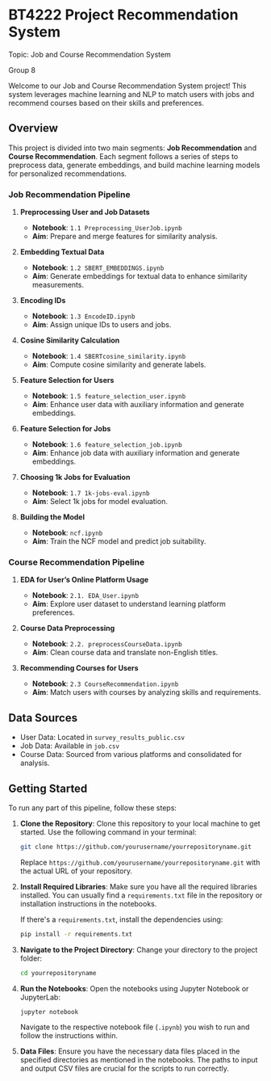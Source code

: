 # BT4222 Project Recommendation System

Topic: Job and Course Recommendation System

Group 8

Welcome to our Job and Course Recommendation System project! This system leverages machine learning and NLP to match users with jobs and recommend courses based on their skills and preferences.

## Overview

This project is divided into two main segments: **Job Recommendation** and **Course Recommendation**. Each segment follows a series of steps to preprocess data, generate embeddings, and build machine learning models for personalized recommendations.

### Job Recommendation Pipeline

1. **Preprocessing User and Job Datasets**
   - **Notebook**: `1.1 Preprocessing_UserJob.ipynb`
   - **Aim**: Prepare and merge features for similarity analysis.

2. **Embedding Textual Data**
   - **Notebook**: `1.2 SBERT_EMBEDDINGS.ipynb`
   - **Aim**: Generate embeddings for textual data to enhance similarity measurements.

3. **Encoding IDs**
   - **Notebook**: `1.3 EncodeID.ipynb`
   - **Aim**: Assign unique IDs to users and jobs.

4. **Cosine Similarity Calculation**
   - **Notebook**: `1.4 SBERTcosine_similarity.ipynb`
   - **Aim**: Compute cosine similarity and generate labels.

5. **Feature Selection for Users**
   - **Notebook**: `1.5 feature_selection_user.ipynb`
   - **Aim**: Enhance user data with auxiliary information and generate embeddings.

6. **Feature Selection for Jobs**
   - **Notebook**: `1.6 feature_selection_job.ipynb`
   - **Aim**: Enhance job data with auxiliary information and generate embeddings.

7. **Choosing 1k Jobs for Evaluation**
   - **Notebook**: `1.7 1k-jobs-eval.ipynb`
   - **Aim**: Select 1k jobs for model evaluation.

8. **Building the Model**
   - **Notebook**: `ncf.ipynb`
   - **Aim**: Train the NCF model and predict job suitability.

### Course Recommendation Pipeline

1. **EDA for User’s Online Platform Usage**
   - **Notebook**: `2.1. EDA_User.ipynb`
   - **Aim**: Explore user dataset to understand learning platform preferences.

2. **Course Data Preprocessing**
   - **Notebook**: `2.2. preprocessCourseData.ipynb`
   - **Aim**: Clean course data and translate non-English titles.

3. **Recommending Courses for Users**
   - **Notebook**: `2.3 CourseRecommendation.ipynb`
   - **Aim**: Match users with courses by analyzing skills and requirements.

## Data Sources

- User Data: Located in `survey_results_public.csv`
- Job Data: Available in `job.csv`
- Course Data: Sourced from various platforms and consolidated for analysis.

## Getting Started

To run any part of this pipeline, follow these steps:

1. **Clone the Repository**:
    Clone this repository to your local machine to get started. Use the following command in your terminal:

    ```bash
    git clone https://github.com/yourusername/yourrepositoryname.git
    ```

    Replace `https://github.com/yourusername/yourrepositoryname.git` with the actual URL of your repository.

2. **Install Required Libraries**:
    Make sure you have all the required libraries installed. You can usually find a `requirements.txt` file in the repository or installation instructions in the notebooks.

    If there's a `requirements.txt`, install the dependencies using:

    ```bash
    pip install -r requirements.txt
    ```

3. **Navigate to the Project Directory**:
    Change your directory to the project folder:

    ```bash
    cd yourrepositoryname
    ```

4. **Run the Notebooks**:
    Open the notebooks using Jupyter Notebook or JupyterLab:

    ```bash
    jupyter notebook
    ```

    Navigate to the respective notebook file (`.ipynb`) you wish to run and follow the instructions within.

5. **Data Files**:
    Ensure you have the necessary data files placed in the specified directories as mentioned in the notebooks. The paths to input and output CSV files are crucial for the scripts to run correctly.


